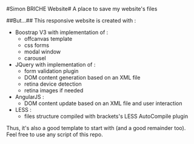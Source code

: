 #Simon BRICHE Website#
A place to save my website's files
 
##But...##
This responsive website is created with :
* Boostrap V3 with implementation of :
	* offcanvas template
	* css forms
	* modal window
	* carousel 
* JQuery with implementation of :
	* form validation plugin
	* DOM content generation based on an XML file
	* retina device detection
	* retina images if needed
* AngularJS :
	* DOM content update based on an XML file and user interaction
* LESS :
	* files structure compiled with brackets's LESS AutoCompile plugin  


Thus, it's also a good template to start with (and a good remainder too).  
Feel free to use any script of this repo.
